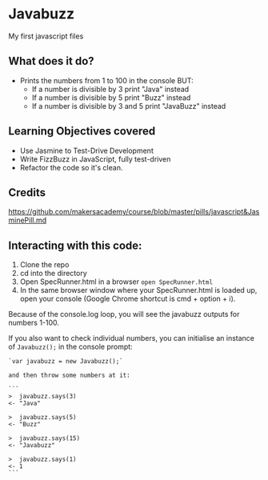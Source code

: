 # Javabuzz
My first javascript files

## What does it do?
- Prints the numbers from 1 to 100 in the console BUT:
    - If a number is divisible by 3 print "Java" instead
    - If a number is divisible by 5 print "Buzz" instead
    - If a number is divisible by 3 and 5 print "JavaBuzz" instead

## Learning Objectives covered
- Use Jasmine to Test-Drive Development
- Write FizzBuzz in JavaScript, fully test-driven
- Refactor the code so it's clean.

## Credits
https://github.com/makersacademy/course/blob/master/pills/javascript&JasminePill.md 

## Interacting with this code:
1. Clone the repo 
2. cd into the directory
3. Open SpecRunner.html in a browser `open SpecRunner.html`
4. In the same browser window where your SpecRunner.html is loaded up, open your console (Google Chrome shortcut is cmd + option + i). 
  
  Because of the console.log loop, you will see the javabuzz outputs for numbers 1-100. 
  
  If you also want to check individual numbers, you can initialise an instance of `Javabuzz();`  in the console prompt:

    `var javabuzz = new Javabuzz();`  

    and then throw some numbers at it:

    ```
    >  javabuzz.says(3)
    <- "Java"

    >  javabuzz.says(5)
    <- "Buzz"

    >  javabuzz.says(15)
    <- "Javabuzz"

    >  javabuzz.says(1)
    <- 1
    ```

